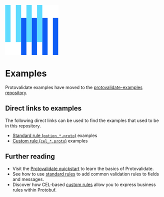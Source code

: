 ![The Buf logo](https://raw.githubusercontent.com/bufbuild/protovalidate/main/.github/buf-logo.svg)

# Examples

Protovalidate examples have moved to the [protovalidate-examples repository][protovalidate-examples]. 

## Direct links to examples

The following direct links can be used to find the examples that used to be in this repository.

- [Standard rule (`option_*.proto`)][standard-rules-example] examples
- [Custom rule (`cel_*.proto`)][custom-rules-example] examples

## Further reading

- Visit the [Protovalidate quickstart][quickstart] to learn the basics of Protovalidate.
- See how to use [standard rules][standard-rules] to add common validation rules to fields and messages.
- Discover how CEL-based [custom rules][custom-rules] allow you to express business rules within Protobuf.

[buf]: https://buf.build
[protovalidate]: https://buf.build/docs/protovalidate/overview/
[protovalidate-examples]: https://github.com/bufbuild/buf-examples/protovalidate
[standard-rules-example]: https://github.com/bufbuild/buf-examples/protovalidate/tree/main/rules-standard
[custom-rules-example]: https://github.com/bufbuild/buf-examples/protovalidate/tree/main/rules-custom
[quickstart]: https://buf.build/docs/protovalidate/quickstart/
[standard-rules]: https://buf.build/docs/protovalidate/schemas/standard-rules/
[custom-rules]: https://buf.build/docs/protovalidate/schemas/custom-rules/
